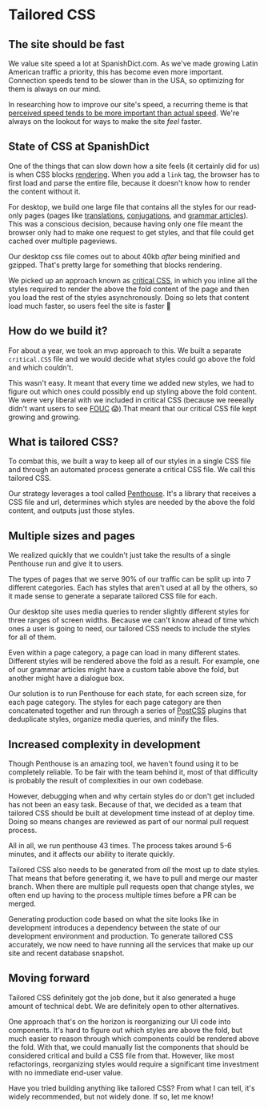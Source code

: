 # Tailored CSS

## The site should be fast

We value site speed a lot at SpanishDict.com. As we've made growing Latin
American traffic a priority, this has become even more important. Connection
speeds tend to be slower than in the USA, so optimizing for them is always on
our mind.

In researching how to improve our site's speed, a recurring theme is that
[perceived speed tends to be more important than actual speed](http://blog.teamtreehouse.com/perceived-performance).
We're always on the lookout for ways to make the site _feel_ faster.

## State of CSS at SpanishDict

One of the things that can slow down how a site feels (it certainly did for us)
is when CSS blocks [rendering](https://jakearchibald.com/2016/link-in-body/).
When you add a `link` tag, the browser has to first load and parse the entire
file, because it doesn't know how to render the content without it.

For desktop, we build one large file that contains all the styles for our
read-only pages (pages
like
[translations](http://www.spanishdict.com/translate/ser),
[conjugations](http://www.spanishdict.com/conjugate/ser),
and [grammar articles](http://www.spanishdict.com/guide/ser-vs-estar)).
This was a
conscious decision, because having only one file meant the browser only had to
make one request to get styles, and that file could get cached over multiple
pageviews.

Our desktop css file comes out to about 40kb _after_ being minified and gzipped.
That's pretty large for something that blocks rendering.

We picked up an approach known as
[critical CSS](https://www.smashingmagazine.com/2015/08/understanding-critical-css/),
in which you inline all the styles required to render the above the fold content
of the page and then you load the rest of the styles asynchronously. Doing so
lets that content load much faster, so users feel the site is faster 🙌

## How do we build it?

For about a year, we took an mvp approach to this. We built a separate
`critical.CSS` file and we would decide what styles could go above the fold
and which couldn't.

This wasn't easy. It meant that every time we added new styles, we had to figure
out which ones could possibly end up styling above the fold content. We were
very liberal with we included in critical CSS (because we reeeally didn't
want users to
see [FOUC](https://en.wikipedia.org/wiki/Flash_of_unstyled_content) 😱).That
meant that our critical CSS file kept growing and growing.

## What is tailored CSS?

To combat this, we built a way to keep all of our styles in a single CSS file
and through an automated process generate a critical CSS file. We call this
tailored CSS.

Our strategy leverages a tool
called [Penthouse](https://github.com/pocketjoso/penthouse). It's a library that
receives a CSS file and url, determines which styles are needed by the above the
fold content, and outputs just those styles.

## Multiple sizes and pages

We realized quickly that we couldn't just take the results of a single
Penthouse run and give it to users.

The types of pages that we serve 90% of our traffic can be split up into 7
different categories. Each has styles that aren't used at all by the others, so
it made sense to generate a separate tailored CSS file for each.

Our desktop site uses media queries to render slightly different styles for
three ranges of screen widths. Because we can't know ahead of time which ones a
user is going to need, our tailored CSS needs to include the styles for all of
them.

Even within a page category, a page can load in many different states. Different
styles will be rendered above the fold as a result. For example, one of our
grammar articles might have a custom table above the fold, but another might
have a dialogue box.

Our solution is to run Penthouse for each state, for each screen size, for each
page category. The styles for each page category are then concatenated together
and run through a series of [PostCSS](http://postcss.org/) plugins that
deduplicate styles, organize media queries, and minify the files.

## Increased complexity in development

Though Penthouse is an amazing tool, we haven't found using it to be completely
reliable. To be fair with the team behind it, most of that difficulty is
probably the result of complexities in our own codebase.

However, debugging when and why certain styles do or don't get included has not
been an easy task. Because of that, we decided as a team that tailored CSS
should be built at development time instead of at deploy time. Doing so means
changes are reviewed as part of our normal pull request process.

All in all, we run penthouse 43 times. The process takes around 5-6 minutes, and
it affects our ability to iterate quickly.

Tailored CSS also needs to be generated from *all* the most up to date styles.
That means that before generating it, we have to pull and merge our master
branch. When there are multiple pull requests open that change styles, we often
end up having to the process multiple times before a PR can be merged.

Generating production code based on what the site looks like in development
introduces a dependency between the state of our development environment and
production. To generate tailored CSS accurately, we now need to have running all the
services that make up our site and recent database snapshot.

## Moving forward

Tailored CSS definitely got the job done, but it also generated a huge amount of
technical debt. We are definitely open to other alternatives.

One approach that's on the horizon is reorganizing our UI code into components.
It's hard to figure out which styles are above the fold, but much easier to
reason through which components could be rendered above the fold. With that, we
could manually list the components that should be considered critical and build
a CSS file from that. However, like most refactorings, reorganizing styles would
require a significant time investment with no immediate end-user value.

Have you tried building anything like tailored CSS? From what I can tell, it's
widely recommended, but not widely done. If so, let me know!

